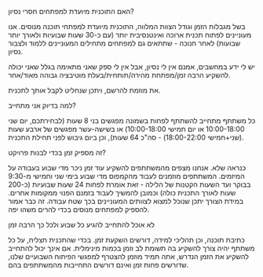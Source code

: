 האם התוכנית מיועדת למפתחים חסרי נסיון?

בשל מגבלות הזמן וגודל הצוות המלווה, התוכנית מיועדת למפתחי תוכנה מנוסים.  אנו מעוניינים לפתוח תכנית ארוכה ואינטנסיבית יותר (עם כ-30 שעות שבועיות ולאורך יותר שבועות) לאחר חנוכה - שתתאים גם למפתחים מתחילים המעוניינים ללמוד ולצבור נסיון.




יש לי ידע במחשבים, אמנם אין לי נסיון, אבל אין לי ספק שאני מתאימה בגלל שאני יכולה להשקיע הרבה זמן/מפתחת מהירה/תותחית/בעלת מוטיבציה גבוהה מאוד/אחר.

את מוזמת להרשם, ויתכן שנחליט לקבל אותך לתכנית.




למה בדיוק אני מתחייב?

כל משתתף מתחייב להשתתף לפחות בשמונה מפגשים בני 8 שעות (לבחירתכם, יום שני 10:00-18:00 או יום חמישי 10:00-18:00) או בשישה-עשר מפגשים של ארבע שעות (שני+חמישי 18:00-22:00) - סה"כ 64 שעות),  וכן ביום גיבוש לפני תחילת התכנית. 



זה מספיק זמן בכדי לבנות פרויקט?

כנראה שלא.  אנחנו מצפים מהמשתתפים להשקיע עוד זמן ניכר מדי שבוע בעבודה על המיזמים.  המשתתפים מוזמנים לעבוד מהקמפוס מדי שבוע בימי שני וחמישי מ-9:30 בבוקר ועד השעות הקטנות של הלילה - זאת אומרת לפחות 24 שעות שבועיות (כ-200 שעות לאורך התכנית כולה) וכמובן להמשיך לעבוד בזמנם הפנוי ממקומות אחרים.  במידת הצורך יתכן שנוכל למצוא לצוותים המעוניינים בכך שטח עבודה.  זה כבר אמור להספיק למפתחים מנוסים בכדי להרים משהו יפה.



לא אוכל להתחייב להגיע כל שבוע ולכל כך הרבה זמן

כתיבת תוכנה, וכן תהליכי למידה, דורשים השקעת זמן.  בכדי שהתכנית תצליח, על כל משתתף יהיה צורך להשקיע בה תשומת לב וזמן בכמות מינימלית.  אם אינך יכול להתחייב להשקיע את הזמן הנדרש, אתה תמיד מוזמן להצטרף למפגשי הפיתוח השבועיים שלנו, שדורשים פחות זמן ואינם דורשים התחייבות מהמשתתפים בהם.
